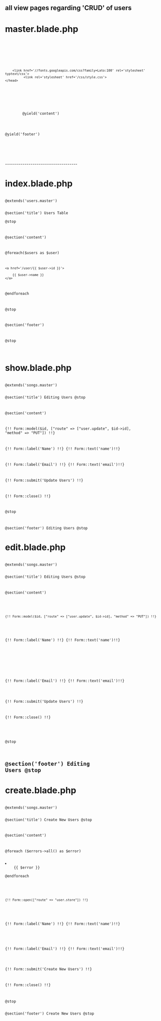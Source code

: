 ## all view pages regarding 'CRUD' of users

# master.blade.php
<code>
<!DOCTYPE html>
<html>
    <head>
        <title>
             @yield('title')
        </title>

        <link href='//fonts.googleapis.com/css?family=Lato:100' rel='stylesheet' typtext/css'>
              <link rel='stylesheet' href='/css/style.css'>        
    </head>
<body>

<div id="container">
	<div id="body">
		@yield('content')
        </div>
	<p class="footer">@yield('footer')</p>
</div>

</body>
</html>
</code>
-------------------------------------

# index.blade.php
<code>
@extends('users.master')

@section('title')
   Users Table   
@stop

@section('content')

@foreach($users as $user)
    

    <a href='/user/{{ $user->id }}'>
        
        {{ $user->name }}
    </a>

@endforeach

@stop

@section('footer')

@stop

</code>

# show.blade.php

<code>
@extends('songs.master')

@section('title')
   Editing Users 
@stop

@section('content')

    
{!! Form::model($id, ["route" => ["user.update", $id->id], "method" => "PUT"]) !!}
    


{!! Form::label('Name') !!} {!! Form::text('name')!!}

{!! Form::label('Email') !!} {!! Form::text('email')!!}



{!! Form::submit('Update Users') !!}

{!! Form::close() !!}


@stop

@section('footer')
   Editing Users
@stop
</code>

# edit.blade.php
<code>
@extends('songs.master')

@section('title')
   Editing Users 
@stop

@section('content')


<div class="form-group">
    
    {!! Form::model($id, ["route" => ["user.update", $id->id], "method" => "PUT"]) !!}
    
<div class="form-group">

{!! Form::label('Name') !!} {!! Form::text('name')!!}
</div>
<p>
    
</p>
<div class="form-group">
{!! Form::label('Email') !!} {!! Form::text('email')!!}

</div>

{!! Form::submit('Update Users') !!}

{!! Form::close() !!}
</div>

@stop

@section('footer')
   Editing Users
@stop
</code>
-------------------------------------

# create.blade.php
<code>
@extends('songs.master')

@section('title')
  Create New Users
@stop

@section('content')

@foreach ($errors->all() as $error)
<li>
    {{ $error }}
</li>
@endforeach
<p></p><p></p>
<div class="form-group">
    
    {!! Form::open(["route" => "user.store"]) !!}
    
<div class="form-group">

{!! Form::label('Name') !!} {!! Form::text('name')!!}
</div>

<div class="form-group">
{!! Form::label('Email') !!} {!! Form::text('email')!!}

</div>

{!! Form::submit('Create New Users') !!}

{!! Form::close() !!}
</div>
@stop

@section('footer')
  Create New Users
@stop

</code>



